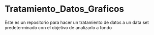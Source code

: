 # Tratamiento_Datos_Graficos
Este es un repositorio para hacer un tratamiento de datos a un data set predeterminado con el objetivo de analizarlo a fondo

